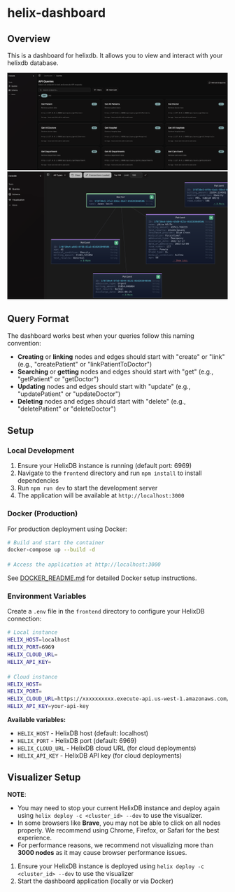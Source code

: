 # helix-dashboard

## Overview

This is a dashboard for helixdb. It allows you to view and interact with your helixdb database.

![Dashboard](./public/dashboard.png)
![Viz](./public/viz.png)

## Query Format

The dashboard works best when your queries follow this naming convention:

- **Creating** or **linking** nodes and edges should start with "create" or "link" (e.g., "createPatient" or "linkPatientToDoctor")
- **Searching** or **getting** nodes and edges should start with "get" (e.g., "getPatient" or "getDoctor")
- **Updating** nodes and edges should start with "update" (e.g., "updatePatient" or "updateDoctor")
- **Deleting** nodes and edges should start with "delete" (e.g., "deletePatient" or "deleteDoctor")

## Setup

### Local Development

1. Ensure your HelixDB instance is running (default port: 6969)
2. Navigate to the `frontend` directory and run `npm install` to install dependencies
3. Run `npm run dev` to start the development server
4. The application will be available at `http://localhost:3000`

### Docker (Production)

For production deployment using Docker:

```bash
# Build and start the container
docker-compose up --build -d

# Access the application at http://localhost:3000
```

See [DOCKER_README.md](./DOCKER_README.md) for detailed Docker setup instructions.

### Environment Variables

Create a `.env` file in the `frontend` directory to configure your HelixDB connection:

```bash
# Local instance
HELIX_HOST=localhost
HELIX_PORT=6969
HELIX_CLOUD_URL=
HELIX_API_KEY=

# Cloud instance  
HELIX_HOST=
HELIX_PORT=
HELIX_CLOUD_URL=https://xxxxxxxxxx.execute-api.us-west-1.amazonaws.com/v1
HELIX_API_KEY=your-api-key
```

**Available variables:**
- `HELIX_HOST` - HelixDB host (default: localhost)
- `HELIX_PORT` - HelixDB port (default: 6969)
- `HELIX_CLOUD_URL` - HelixDB cloud URL (for cloud deployments)
- `HELIX_API_KEY` - HelixDB API key (for cloud deployments)

## Visualizer Setup

**NOTE**: 
- You may need to stop your current HelixDB instance and deploy again using `helix deploy -c <cluster_id> --dev` to use the visualizer.
- In some browsers like **Brave**, you may not be able to click on all nodes properly. We recommend using Chrome, Firefox, or Safari for the best experience.
- For performance reasons, we recommend not visualizing more than **3000 nodes** as it may cause browser performance issues.

1. Ensure your HelixDB instance is deployed using `helix deploy -c <cluster_id> --dev` to use the visualizer
2. Start the dashboard application (locally or via Docker)
